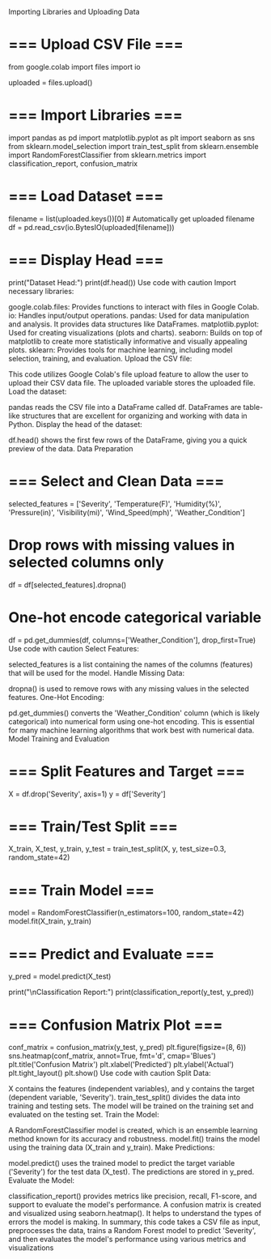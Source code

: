 Importing Libraries and Uploading Data
# === Upload CSV File ===
from google.colab import files
import io

uploaded = files.upload()

# === Import Libraries ===
import pandas as pd
import matplotlib.pyplot as plt
import seaborn as sns
from sklearn.model_selection import train_test_split
from sklearn.ensemble import RandomForestClassifier
from sklearn.metrics import classification_report, confusion_matrix

# === Load Dataset ===
filename = list(uploaded.keys())[0]  # Automatically get uploaded filename
df = pd.read_csv(io.BytesIO(uploaded[filename]))

# === Display Head ===
print("Dataset Head:")
print(df.head())
Use code with caution
Import necessary libraries:

google.colab.files: Provides functions to interact with files in Google Colab.
io: Handles input/output operations.
pandas: Used for data manipulation and analysis. It provides data structures like DataFrames.
matplotlib.pyplot: Used for creating visualizations (plots and charts).
seaborn: Builds on top of matplotlib to create more statistically informative and visually appealing plots.
sklearn: Provides tools for machine learning, including model selection, training, and evaluation.
Upload the CSV file:

This code utilizes Google Colab's file upload feature to allow the user to upload their CSV data file. The uploaded variable stores the uploaded file.
Load the dataset:

pandas reads the CSV file into a DataFrame called df. DataFrames are table-like structures that are excellent for organizing and working with data in Python.
Display the head of the dataset:

df.head() shows the first few rows of the DataFrame, giving you a quick preview of the data.
Data Preparation
# === Select and Clean Data ===
selected_features = ['Severity', 'Temperature(F)', 'Humidity(%)', 'Pressure(in)',
                     'Visibility(mi)', 'Wind_Speed(mph)', 'Weather_Condition']

# Drop rows with missing values in selected columns only
df = df[selected_features].dropna()

# One-hot encode categorical variable
df = pd.get_dummies(df, columns=['Weather_Condition'], drop_first=True)
Use code with caution
Select Features:

selected_features is a list containing the names of the columns (features) that will be used for the model.
Handle Missing Data:

dropna() is used to remove rows with any missing values in the selected features.
One-Hot Encoding:

pd.get_dummies() converts the 'Weather_Condition' column (which is likely categorical) into numerical form using one-hot encoding. This is essential for many machine learning algorithms that work best with numerical data.
Model Training and Evaluation
# === Split Features and Target ===
X = df.drop('Severity', axis=1)
y = df['Severity']

# === Train/Test Split ===
X_train, X_test, y_train, y_test = train_test_split(X, y, test_size=0.3, random_state=42)

# === Train Model ===
model = RandomForestClassifier(n_estimators=100, random_state=42)
model.fit(X_train, y_train)

# === Predict and Evaluate ===
y_pred = model.predict(X_test)

print("\nClassification Report:")
print(classification_report(y_test, y_pred))

# === Confusion Matrix Plot ===
conf_matrix = confusion_matrix(y_test, y_pred)
plt.figure(figsize=(8, 6))
sns.heatmap(conf_matrix, annot=True, fmt='d', cmap='Blues')
plt.title('Confusion Matrix')
plt.xlabel('Predicted')
plt.ylabel('Actual')
plt.tight_layout()
plt.show()
Use code with caution
Split Data:

X contains the features (independent variables), and y contains the target (dependent variable, 'Severity').
train_test_split() divides the data into training and testing sets. The model will be trained on the training set and evaluated on the testing set.
Train the Model:

A RandomForestClassifier model is created, which is an ensemble learning method known for its accuracy and robustness.
model.fit() trains the model using the training data (X_train and y_train).
Make Predictions:

model.predict() uses the trained model to predict the target variable ('Severity') for the test data (X_test). The predictions are stored in y_pred.
Evaluate the Model:

classification_report() provides metrics like precision, recall, F1-score, and support to evaluate the model's performance.
A confusion matrix is created and visualized using seaborn.heatmap(). It helps to understand the types of errors the model is making.
In summary, this code takes a CSV file as input, preprocesses the data, trains a Random Forest model to predict 'Severity', and then evaluates the model's performance using various metrics and visualizations
